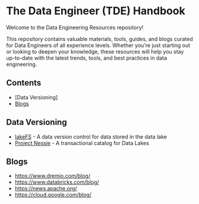 # The Data Engineer (TDE) Handbook

Welcome to the Data Engineering Resources repository!

This repository contains valuable materials, tools, guides, and blogs curated for Data Engineers of all experience levels. Whether you're just starting out or looking to deepen your knowledge, these resources will help you stay up-to-date with the latest trends, tools, and best practices in data engineering.

## Contents

- [Data Versioning]
- [Blogs](#Blogs)

## Data Versioning

- [lakeFS](https://github.com/treeverse/lakeFS) - A data version control for data stored in the data lake
- [Project Nessie](https://github.com/projectnessie/nessie)  - A transactional catalog for Data Lakes

## Blogs

- https://www.dremio.com/blog/
- https://www.databricks.com/blog/
- https://news.apache.org/
- https://cloud.google.com/blog/
